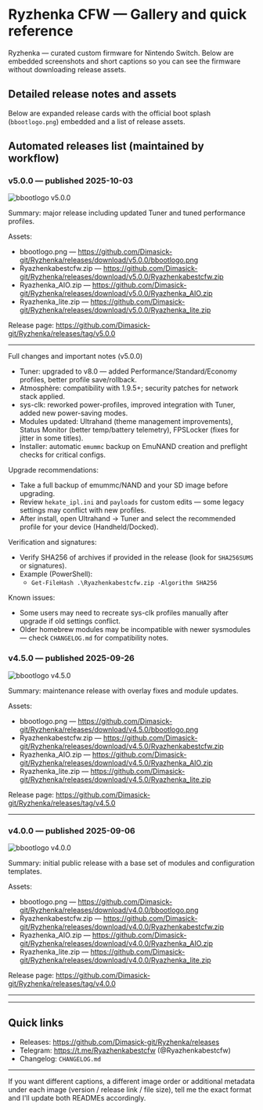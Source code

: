 
# Ryzhenka CFW — Gallery and quick reference

Ryzhenka — curated custom firmware for Nintendo Switch. Below are embedded screenshots and short captions so you can see the firmware without downloading release assets.

## Detailed release notes and assets

Below are expanded release cards with the official boot splash (`bbootlogo.png`) embedded and a list of release assets.

## Automated releases list (maintained by workflow)

<!-- RELEASES_START -->
<!-- RELEASES_END -->

<!-- end of automated block -->

### v5.0.0 — published 2025-10-03
![bbootlogo v5.0.0](https://github.com/Dimasick-git/Ryzhenka/releases/download/v5.0.0/bbootlogo.png)

Summary: major release including updated Tuner and tuned performance profiles.

Assets:
- bbootlogo.png — https://github.com/Dimasick-git/Ryzhenka/releases/download/v5.0.0/bbootlogo.png
- Ryazhenkabestcfw.zip — https://github.com/Dimasick-git/Ryzhenka/releases/download/v5.0.0/Ryazhenkabestcfw.zip
- Ryazhenka_AIO.zip — https://github.com/Dimasick-git/Ryzhenka/releases/download/v5.0.0/Ryazhenka_AIO.zip
- Ryazhenka_lite.zip — https://github.com/Dimasick-git/Ryzhenka/releases/download/v5.0.0/Ryazhenka_lite.zip

Release page: https://github.com/Dimasick-git/Ryzhenka/releases/tag/v5.0.0

---

Full changes and important notes (v5.0.0)
- Tuner: upgraded to v8.0 — added Performance/Standard/Economy profiles, better profile save/rollback.
- Atmosphère: compatibility with 1.9.5+; security patches for network stack applied.
- sys-clk: reworked power-profiles, improved integration with Tuner, added new power-saving modes.
- Modules updated: Ultrahand (theme management improvements), Status Monitor (better temp/battery telemetry), FPSLocker (fixes for jitter in some titles).
- Installer: automatic `emummc` backup on EmuNAND creation and preflight checks for critical configs.

Upgrade recommendations:
- Take a full backup of emummc/NAND and your SD image before upgrading.
- Review `hekate_ipl.ini` and `payloads` for custom edits — some legacy settings may conflict with new profiles.
- After install, open Ultrahand → Tuner and select the recommended profile for your device (Handheld/Docked).

Verification and signatures:
- Verify SHA256 of archives if provided in the release (look for `SHA256SUMS` or signatures).
- Example (PowerShell):
	- `Get-FileHash .\Ryazhenkabestcfw.zip -Algorithm SHA256`

Known issues:
- Some users may need to recreate sys-clk profiles manually after upgrade if old settings conflict.
- Older homebrew modules may be incompatible with newer sysmodules — check `CHANGELOG.md` for compatibility notes.


### v4.5.0 — published 2025-09-26
![bbootlogo v4.5.0](https://github.com/Dimasick-git/Ryzhenka/releases/download/v4.5.0/bbootlogo.png)

Summary: maintenance release with overlay fixes and module updates.

Assets:
- bbootlogo.png — https://github.com/Dimasick-git/Ryzhenka/releases/download/v4.5.0/bbootlogo.png
- Ryazhenkabestcfw.zip — https://github.com/Dimasick-git/Ryzhenka/releases/download/v4.5.0/Ryazhenkabestcfw.zip
- Ryazhenka_AIO.zip — https://github.com/Dimasick-git/Ryzhenka/releases/download/v4.5.0/Ryazhenka_AIO.zip
- Ryazhenka_lite.zip — https://github.com/Dimasick-git/Ryzhenka/releases/download/v4.5.0/Ryazhenka_lite.zip

Release page: https://github.com/Dimasick-git/Ryzhenka/releases/tag/v4.5.0

---

### v4.0.0 — published 2025-09-06
![bbootlogo v4.0.0](https://github.com/Dimasick-git/Ryzhenka/releases/download/v4.0.0/bbootlogo.png)

Summary: initial public release with a base set of modules and configuration templates.

Assets:
- bbootlogo.png — https://github.com/Dimasick-git/Ryzhenka/releases/download/v4.0.0/bbootlogo.png
- Ryazhenkabestcfw.zip — https://github.com/Dimasick-git/Ryzhenka/releases/download/v4.0.0/Ryazhenkabestcfw.zip
- Ryazhenka_AIO.zip — https://github.com/Dimasick-git/Ryzhenka/releases/download/v4.0.0/Ryazhenka_AIO.zip
- Ryazhenka_lite.zip — https://github.com/Dimasick-git/Ryzhenka/releases/download/v4.0.0/Ryazhenka_lite.zip

Release page: https://github.com/Dimasick-git/Ryzhenka/releases/tag/v4.0.0

---

---

## Quick links
- Releases: https://github.com/Dimasick-git/Ryzhenka/releases
- Telegram: https://t.me/Ryazhenkabestcfw (@Ryazhenkabestcfw)
- Changelog: `CHANGELOG.md`

---

If you want different captions, a different image order or additional metadata under each image (version / release link / file size), tell me the exact format and I'll update both READMEs accordingly.
